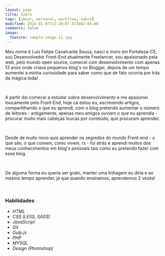 ```yaml
---
layout: page
title: Sobre
tags: [about, personal, workflow, sobre]
modified: 2015-01-07T13:20:07.573882-04:00
comments: false
image:
  feature: sample-image-12.jpg
---
```


Meu nome é Luis Felipe Cavalcante Sousa, nasci e moro em Fortaleza-CE, sou Desenvolvedor Front-End atualmente Freelancer, sou apaixonado pela web, pelo mundo open source, comecei com desenvolvimento com apenas 13 anos onde criava pequenos blog's no Blogger, depois de um tempo aumentei a minha curiosidade para saber como que de fato ocorria por trás da mágica toda!

<br />

A partir daí comecei a estudar sobre desenvolvimento e me apaixonei loucamente pelo Front-End, hoje cá estou eu, escrevendo artigos, compartilhando o que eu aprendi, com o blog pretendo aumentar o número de leitores - antigamente, apenas meu amigos ouviam o que eu aprendia - procurar muito mais cabeças loucas por conteúdo, que procuram aprender. 

<br />

Desde de muito novo quis aprender os segredos do mundo Front-end - o que são, o que comem, como vivem, rs - fui atrás e aprendi muitos dos meus conhecimentos em blog's pessoais tais como eu pretendo fazer com esse blog.

<br />

De alguma forma eu queria ser grato, manter uma linhagem eu diria e ao mesmo tempo aprender, já que quando ensinamos, aprendemos 2 vezes! 

<br />

### Habilidades

<div class="bars">
    <ul class="skills">
        <li><span style="width: 70%" class="bar-expand"></span><em>HTML </em></li>
        <li><span style="width: 50%" class="bar-expand"></span><em>CSS (LESS, SASS)</em></li>
        <li><span style="width: 45%" class="bar-expand"></span><em>JavaScript </em></li>
        <li><span style="width: 50%" class="bar-expand"></span><em>Git </em></li>
        <li><span style="width: 50%" class="bar-expand"></span><em>Gulp.js</em></li>
        <li><span style="width: 50%" class="bar-expand"></span><em>PHP </em></li>
        <li><span style="width: 45%" class="bar-expand"></span><em>MYSQL</em></li>
        <li><span style="width: 50%" class="bar-expand"></span><em>Design (Photoshop)</em></li>
    </ul>
</div>


